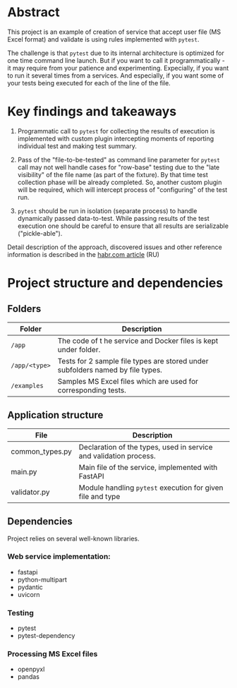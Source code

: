# Abstract

This project is an example of creation of service that accept user file (MS Excel format)
and validate is using rules implemented with `pytest`.

The challenge is that `pytest` due to its internal architecture is optimized for one time 
command line launch. 
But if you want to call it programmatically - it may require from your patience and experimenting.
Expecially, if you want to run it several times from a services. And especially, if you want some of your
tests being executed for each of the line of the file.

# Key findings and takeaways

1. Programmatic call to `pytest` for collecting the results of execution is implemented with custom plugin
   intercepting moments of reporting individual test and making test summary.

2. Pass of the "file-to-be-tested" as command line parameter for `pytest` call may not well handle cases for 
   "row-base" testing due to the "late visibility" of the file name (as part of the fixture).
   By that time test collection phase will be already completed. So, another custom plugin will be required, 
   which will intercept process of "configuring" of the test run.  

3. `pytest` should be run in isolation (separate process) to handle dynamically passed data-to-test.
   While passing results of the test execution one should be careful to ensure that all results are
   serializable ("pickle-able").

Detail description of the approach, discovered issues and other reference information is
described in the [habr.com article](https://habr.com/ru/articles/776546/)  (RU)

# Project structure and dependencies

## Folders

| Folder        | Description                                                                    |
|---------------|--------------------------------------------------------------------------------|
| `/app`        | The code of t he service and Docker files is kept under  folder.               |
| `/app/<type>` | Tests for 2 sample file types are stored under subfolders named by file types. |
| `/examples`   | Samples MS Excel files which are used for corresponding tests.                 |

## Application structure

| File            | Description                                                       |
|-----------------|-------------------------------------------------------------------|
| common_types.py | Declaration of the types, used in service and validation process. |
| main.py         | Main file of the service, implemented with FastAPI                |
| validator.py    | Module handling `pytest` execution for given file and type        | 

## Dependencies

Project relies on several well-known libraries.

### Web service implementation:
 
- fastapi
- python-multipart
- pydantic
- uvicorn

### Testing 

- pytest
- pytest-dependency

### Processing MS Excel files

- openpyxl
- pandas



